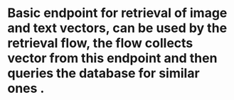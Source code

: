 # Basic endpoint for retrieval of image and text vectors, can be used by the retrieval flow, the flow collects vector from this endpoint and then queries the database for similar ones .
